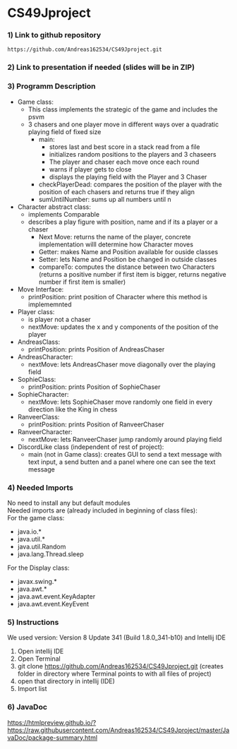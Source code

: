 # CS49Jproject

### 1) Link to github repository  
    https://github.com/Andreas162534/CS49Jproject.git

### 2) Link to presentation if needed (slides will be in ZIP)  

### 3) Programm Description  
- Game class:  
  - This class implements the strategic of the game and includes the psvm 
  - 3 chasers and one player move in different ways over a quadratic playing field of fixed size
    - main: 
      - stores last and best score in a stack read from a file
      - initializes random positions to the players and 3 chaseers
      - The player and chaser each move once each round
      - warns if player gets to close
      - displays the playing field with the Player and 3 Chaser
    - checkPlayerDead:
    compares the position of the player with the position of each chasers and returns true if they align
    - sumUntilNumber: sums up all numbers until n <br />
- Character abstract class:
  - implements Comparable 
  - describes a play figure with position, name and if its a player or a chaser
    - Next Move: returns the name of the player, concrete implementation willl determine how Character moves  
    - Getter: makes Name and Position available for ouside classes
    - Setter: lets Name and Position be changed in outside classes
    - compareTo: computes the distance between two Characters (returns a positive number if first item is bigger, returns negative number if first item is smaller)
- Move Interface:
  - printPosition: print position of Character where this method is implememnted
- Player class:  
  - is player not a chaser
  - nextMove: updates the x and y components of the position of the player
- AndreasClass:  
  - printPosition: prints Position of AndreasChaser
- AndreasCharacter:  
  - nextMove: lets AndreasChaser move diagonally over the playing field
- SophieClass:
  - printPosition: prints Position of SophieChaser
- SophieCharacter:
  - nextMove: lets SophieChaser move randomly one field in every direction like the King in chess
- RanveerClass:
  - printPosition: prints Position of RanveerChaser
- RanveerCharacter:
  - nextMove: lets RanveerChaser jump randomly around playing field
- DiscordLike class (independent of rest of project):
  - main (not in Game class): creates GUI to send a text message with text input, a send butten and a panel where one can see the text message


### 4) Needed Imports  
No need to install any but default modules  
Needed imports are (already included in beginning of class files):  
For the game class:
- java.io.*
- java.util.*
- java.util.Random
- java.lang.Thread.sleep
  
For the Display class:  
- javax.swing.*
- java.awt.*
- java.awt.event.KeyAdapter
- java.awt.event.KeyEvent

### 5) Instructions  
We used version: Version 8 Update 341 (Build 1.8.0_341-b10) and Intellij IDE
1. Open intellij IDE
2. Open Terminal 
3. git clone https://github.com/Andreas162534/CS49Jproject.git (creates folder in directory where Terminal points to with all files of project)
4. open that directory in intellij (IDE)
5. Import list

### 6) JavaDoc  
   https://htmlpreview.github.io/?https://raw.githubusercontent.com/Andreas162534/CS49Jproject/master/JavaDoc/package-summary.html

